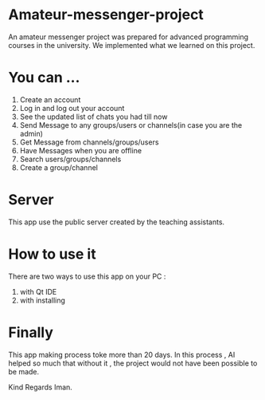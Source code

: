 # Amateur-messenger-project
An amateur messenger project was prepared for advanced programming courses in the university. We implemented what we learned on this project.

# You can ...
1. Create an account
2. Log in and log out your account
3. See the updated list of chats you had till now
4. Send Message to any groups/users or channels(in case you are the admin)
5. Get Message from channels/groups/users
6. Have Messages when you are offline
7. Search users/groups/channels
8. Create a group/channel

# Server
This app use the public server created by the teaching assistants.

# How to use it 
There are two ways to use this app on your PC :
1. with Qt IDE
2. with installing 

# Finally
This app making process toke more than 20 days.
In this process , AI helped so much that without it , the project would not have been possible to be made.

Kind Regards 
Iman.